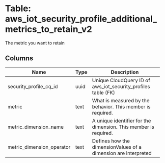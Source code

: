 
# Table: aws_iot_security_profile_additional_metrics_to_retain_v2
The metric you want to retain
## Columns
| Name        | Type           | Description  |
| ------------- | ------------- | -----  |
|security_profile_cq_id|uuid|Unique CloudQuery ID of aws_iot_security_profiles table (FK)|
|metric|text|What is measured by the behavior.  This member is required.|
|metric_dimension_name|text|A unique identifier for the dimension.  This member is required.|
|metric_dimension_operator|text|Defines how the dimensionValues of a dimension are interpreted|
